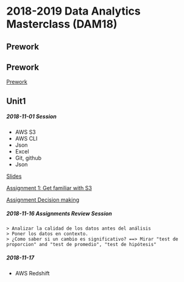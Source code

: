 # 2018-2019 Data Analytics Masterclass (DAM18)

## Prework

## Prework

[Prework](unit0/readme.md)


## Unit1

##### 2018-11-01 Session

  - AWS S3
  - AWS CLI
  - Json
  - Excel
  - Git, github
  - Json

[Slides](unit1/2018-11-10/Technology_Crash_Course.pdf)

[Assignment 1: Get familiar with S3](unit1/2018-11-10/assignments/assignment_1_s3_pricing/readme.md)

[Assignment Decision making](unit1/2018-11-10/assignments/assignment_decision_making/readme.md)


##### 2018-11-16 Assignments Review Session

    > Analizar la calidad de los datos antes del análisis
    > Poner los datos en contexto.
    > ¿Como saber si un cambio es significativo? ==> Mirar "test de proporcion" and "test de promedio", "test de hipótesis"



##### 2018-11-17

- AWS Redshift

